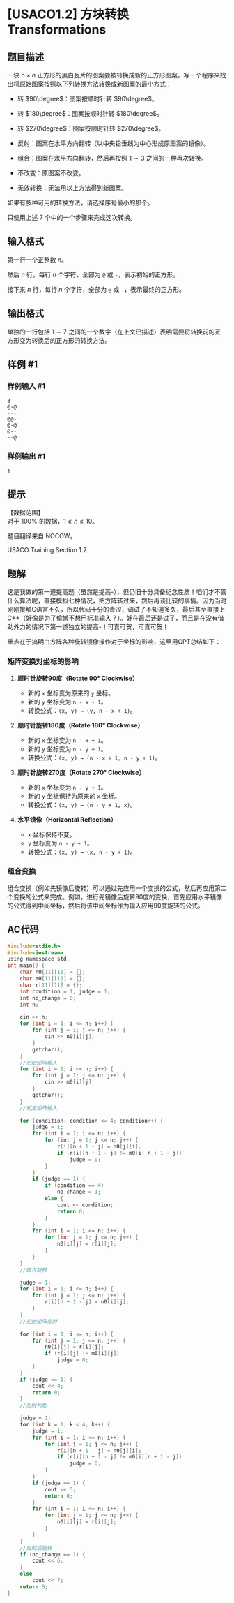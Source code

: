 # [USACO1.2] 方块转换 Transformations

## 题目描述

一块 $n \times n$ 正方形的黑白瓦片的图案要被转换成新的正方形图案。写一个程序来找出将原始图案按照以下列转换方法转换成新图案的最小方式：

- 转 $90\degree$：图案按顺时针转 $90\degree$。

- 转 $180\degree$：图案按顺时针转 $180\degree$。

- 转 $270\degree$：图案按顺时针转 $270\degree$。

- 反射：图案在水平方向翻转（以中央铅垂线为中心形成原图案的镜像）。

- 组合：图案在水平方向翻转，然后再按照 $1 \sim 3$ 之间的一种再次转换。

- 不改变：原图案不改变。

- 无效转换：无法用以上方法得到新图案。

如果有多种可用的转换方法，请选择序号最小的那个。

只使用上述 $7$ 个中的一个步骤来完成这次转换。

## 输入格式

第一行一个正整数 $n$。   

然后 $n$ 行，每行 $n$ 个字符，全部为 `@` 或 `-`，表示初始的正方形。

接下来 $n$ 行，每行 $n$ 个字符，全部为 `@` 或 `-`，表示最终的正方形。

## 输出格式

单独的一行包括 $1 \sim 7$ 之间的一个数字（在上文已描述）表明需要将转换前的正方形变为转换后的正方形的转换方法。

## 样例 #1

### 样例输入 #1

```
3
@-@
---
@@-
@-@
@--
--@
```

### 样例输出 #1

```
1
```

## 提示

【数据范围】  
对于 $100\%$ 的数据，$1\le n \le 10$。

题目翻译来自 NOCOW。

USACO Training Section 1.2

## 题解

这是我做的第一道提高题（虽然是提高-），但仍旧十分具备纪念性质！咱们才不管什么算法呢，直接模拟七种情况，把方阵转过来，然后再谈比较的事情。因为当时刚刚接触C语言不久，所以代码十分的青涩，调试了不知道多久，最后甚至直接上C++（好像是为了偷懒不想用标准输入？）。好在最后还是过了，而且是在没有借助外力的情况下第一道独立的提高-！可喜可贺，可喜可贺！

重点在于搞明白方阵各种旋转镜像操作对于坐标的影响，这里用GPT总结如下：

### 矩阵变换对坐标的影响

1. **顺时针旋转90度（Rotate 90° Clockwise）**
   - 新的 `x` 坐标变为原来的 `y` 坐标。
   - 新的 `y` 坐标变为 `n - x + 1`。
   - 转换公式：`(x, y) → (y, n - x + 1)`。

2. **顺时针旋转180度（Rotate 180° Clockwise）**
   - 新的 `x` 坐标变为 `n - x + 1`。
   - 新的 `y` 坐标变为 `n - y + 1`。
   - 转换公式：`(x, y) → (n - x + 1, n - y + 1)`。

3. **顺时针旋转270度（Rotate 270° Clockwise）**
   - 新的 `x` 坐标变为 `n - y + 1`。
   - 新的 `y` 坐标保持为原来的 `x` 坐标。
   - 转换公式：`(x, y) → (n - y + 1, x)`。

4. **水平镜像（Horizontal Reflection）**
   - `x` 坐标保持不变。
   - `y` 坐标变为 `n - y + 1`。
   - 转换公式：`(x, y) → (x, n - y + 1)`。

### 组合变换
组合变换（例如先镜像后旋转）可以通过先应用一个变换的公式，然后再应用第二个变换的公式来完成。例如，进行先镜像后旋转90度的变换，首先应用水平镜像的公式得到中间坐标，然后将该中间坐标作为输入应用90度旋转的公式。

## AC代码
```c
#include<stdio.h>
#include<iostream>
using namespace std;
int main() {
    char n0[11][11] = {};
    char m0[11][11] = {};
    char r[11][11] = {};
    int condition = 1, judge = 1;
    int no_change = 0;
    int n;

    cin >> n;
    for (int i = 1; i <= n; i++) {
        for (int j = 1; j <= n; j++) {
            cin >> n0[i][j];
        }
        getchar();
    }
    //初始矩阵输入
    for (int i = 1; i <= n; i++) {
        for (int j = 1; j <= n; j++) {
            cin >> m0[i][j];
        }
        getchar();
    }
    //判定矩阵输入

    for (condition; condition <= 4; condition++) {
        judge = 1;
        for (int i = 1; i <= n; i++) {
            for (int j = 1; j <= n; j++) {
                r[i][n + 1 - j] = n0[j][i];
                if (r[i][n + 1 - j] != m0[i][n + 1 - j])
                    judge = 0;
            }
        }
        if (judge == 1) {
            if (condition == 4)
                no_change = 1;
            else {
                cout << condition;
                return 0;
            }
        }
        for (int i = 1; i <= n; i++) {
            for (int j = 1; j <= n; j++) {
                n0[i][j] = r[i][j];
            }
        }
    }
    //四次旋转

    judge = 1;
    for (int i = 1; i <= n; i++) {
        for (int j = 1; j <= n; j++) {
            r[i][n + 1 - j] = n0[i][j];
        }
    }
    //初始矩阵反射

    for (int i = 1; i <= n; i++) {
        for (int j = 1; j <= n; j++) {
            n0[i][j] = r[i][j];
            if (r[i][j] != m0[i][j])
                judge = 0;
        }
    }
    if (judge == 1) {
        cout << 4;
        return 0;
    }
    //反射判断

    judge = 1;
    for (int k = 1; k < 4; k++) {
        judge = 1;
        for (int i = 1; i <= n; i++) {
            for (int j = 1; j <= n; j++) {
                r[i][n + 1 - j] = n0[j][i];
                if (r[i][n + 1 - j] != m0[i][n + 1 - j])
                    judge = 0;
            }
        }
        if (judge == 1) {
            cout << 5;
            return 0;
        }
        for (int i = 1; i <= n; i++) {
            for (int j = 1; j <= n; j++) {
                n0[i][j] = r[i][j];
            }
        }
    }
    //反射后旋转
    if (no_change == 1) {
        cout << 6;
    }
    else
        cout << 7;
    return 0;
}
```
